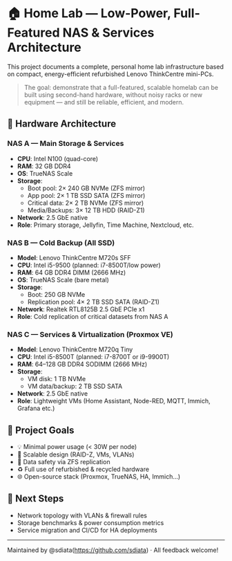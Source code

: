 # 🏠 Home Lab — Low-Power, Full-Featured NAS & Services Architecture

This project documents a complete, personal home lab infrastructure based on compact, energy-efficient refurbished Lenovo ThinkCentre mini-PCs.

> The goal: demonstrate that a full-featured, scalable homelab can be built using second-hand hardware, without noisy racks or new equipment — and still be reliable, efficient, and modern.

## 🔧 Hardware Architecture

### NAS A — Main Storage & Services
- **CPU**: Intel N100 (quad-core)
- **RAM**: 32 GB DDR4
- **OS**: TrueNAS Scale
- **Storage**:
  - Boot pool: 2× 240 GB NVMe (ZFS mirror)
  - App pool: 2× 1 TB SSD SATA (ZFS mirror)
  - Critical data: 2× 2 TB NVMe (ZFS mirror)
  - Media/Backups: 3× 12 TB HDD (RAID-Z1)
- **Network**: 2.5 GbE native
- **Role**: Primary storage, Jellyfin, Time Machine, Nextcloud, etc.

### NAS B — Cold Backup (All SSD)
- **Model**: Lenovo ThinkCentre M720s SFF
- **CPU**: Intel i5-9500 (planned: i7-8500T/low power)
- **RAM**: 64 GB DDR4 DIMM (2666 MHz)
- **OS**: TrueNAS Scale (bare metal)
- **Storage**:
  - Boot: 250 GB NVMe
  - Replication pool: 4× 2 TB SSD SATA (RAID-Z1)
- **Network**: Realtek RTL8125B 2.5 GbE PCIe x1
- **Role**: Cold replication of critical datasets from NAS A

### NAS C — Services & Virtualization (Proxmox VE)
- **Model**: Lenovo ThinkCentre M720q Tiny
- **CPU**: Intel i5-8500T (planned: i7-8700T or i9-9900T)
- **RAM**: 64–128 GB DDR4 SODIMM (2666 MHz)
- **Storage**:
  - VM disk: 1 TB NVMe
  - VM data/backup: 2 TB SSD SATA
- **Network**: 2.5 GbE native
- **Role**: Lightweight VMs (Home Assistant, Node-RED, MQTT, Immich, Grafana etc.)

## 🎯 Project Goals

- 💡 Minimal power usage (< 30W per node)
- 🧩 Scalable design (RAID-Z, VMs, VLANs)
- 🔐 Data safety via ZFS replication
- ♻️ Full use of refurbished & recycled hardware
- 🌐 Open-source stack (Proxmox, TrueNAS, HA, Immich...)

## 🧪 Next Steps

- Network topology with VLANs & firewall rules
- Storage benchmarks & power consumption metrics
- Service migration and CI/CD for HA deployments

---

Maintained by @sdiata(https://github.com/sdiata) · All feedback welcome!

